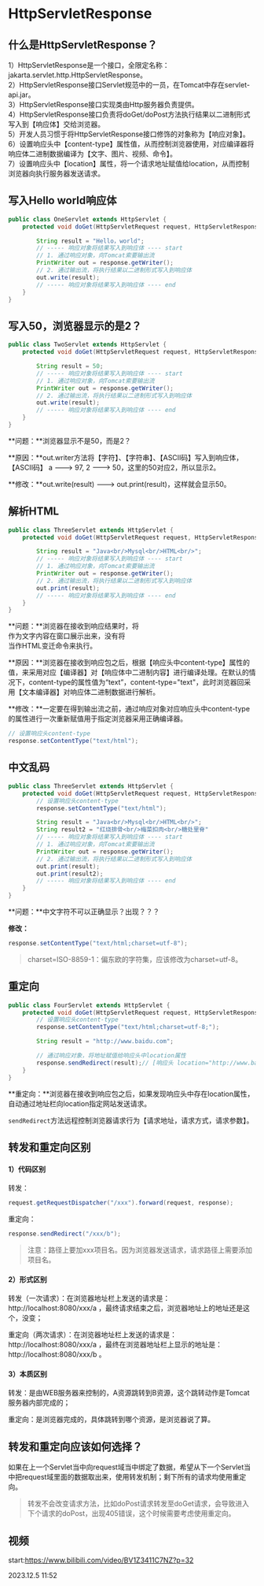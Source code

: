# HttpServletResponse

## 什么是HttpServletResponse？

1）HttpServletResponse是一个接口，全限定名称：jakarta.servlet.http.HttpServletResponse。  
2）HttpServletResponse接口Servlet规范中的一员，在Tomcat中存在servlet-api.jar。  
3）HttpServletResponse接口实现类由Http服务器负责提供。  
4）HttpServletResponse接口负责将doGet/doPost方法执行结果以二进制形式写入到【响应体】交给浏览器。  
5）开发人员习惯于将HttpServletResponse接口修饰的对象称为【响应对象】。  
6）设置响应头中【content-type】属性值，从而控制浏览器使用，对应编译器将响应体二进制数据编译为【文字、图片、视频、命令】。  
7）设置响应头中【location】属性，将一个请求地址赋值给location，从而控制浏览器向执行服务器发送请求。  

## 写入Hello world响应体
```java
public class OneServlet extends HttpServlet {
	protected void doGet(HttpServletRequest request, HttpServletResponse response) throws ServletException, IOExcepiton {

		String result = "Hello，world";
		// ----- 响应对象将结果写入到响应体 ---- start
		// 1. 通过响应对象，向Tomcat索要输出流
		PrintWriter out = response.getWriter();
		// 2. 通过输出流，将执行结果以二进制形式写入到响应体
		out.write(result);
		// ----- 响应对象将结果写入到响应体 ---- end
	}
}
```

## 写入50，浏览器显示的是2？
```java
public class TwoServlet extends HttpServlet {
	protected void doGet(HttpServletRequest request, HttpServletResponse response) throws ServletException, IOExcepiton {

		String result = 50;
		// ----- 响应对象将结果写入到响应体 ---- start
		// 1. 通过响应对象，向Tomcat索要输出流
		PrintWriter out = response.getWriter();
		// 2. 通过输出流，将执行结果以二进制形式写入到响应体
		out.write(result);
		// ----- 响应对象将结果写入到响应体 ---- end
	}
}
```
**问题：**浏览器显示不是50，而是2？

**原因：**out.writer方法将【字符】、【字符串】、【ASCII码】写入到响应体，【ASCII码】 a ---> 97, 2 ---> 50，这里的50对应2，所以显示2。

**修改：**out.write(result) ---> out.print(result)，这样就会显示50。

## 解析HTML
```java
public class ThreeServlet extends HttpServlet {
	protected void doGet(HttpServletRequest request, HttpServletResponse response) throws ServletException, IOExcepiton {

		String result = "Java<br/>Mysql<br/>HTML<br/>";
		// ----- 响应对象将结果写入到响应体 ---- start
		// 1. 通过响应对象，向Tomcat索要输出流
		PrintWriter out = response.getWriter();
		// 2. 通过输出流，将执行结果以二进制形式写入到响应体
		out.print(result);
		// ----- 响应对象将结果写入到响应体 ---- end
	}
}
```
**问题：**浏览器在接收到响应结果时，将<br/>作为文字内容在窗口展示出来，没有将<br/>当作HTML变迁命令来执行。

**原因：**浏览器在接收到响应包之后，根据【响应头中content-type】属性的值，来采用对应【编译器】对【响应体中二进制内容】进行编译处理。在默认的情况下，content-type的属性值为“text”，content-type="text"，此时浏览器回采用【文本编译器】对响应体二进制数据进行解析。

**修改：**一定要在得到输出流之前，通过响应对象对应响应头中content-type的属性进行一次重新赋值用于指定浏览器采用正确编译器。
```java
// 设置响应头content-type
response.setContentType("text/html");
```

## 中文乱码
```java
public class ThreeServlet extends HttpServlet {
	protected void doGet(HttpServletRequest request, HttpServletResponse response) throws ServletException, IOExcepiton {
		// 设置响应头content-type
		response.setContentType("text/html");

		String result = "Java<br/>Mysql<br/>HTML<br/>";
		String result2 = "红烧排骨<br/>梅菜扣肉<br/>糖处里脊"
		// ----- 响应对象将结果写入到响应体 ---- start
		// 1. 通过响应对象，向Tomcat索要输出流
		PrintWriter out = response.getWriter();
		// 2. 通过输出流，将执行结果以二进制形式写入到响应体
		out.print(result);
		out.print(result2);
		// ----- 响应对象将结果写入到响应体 ---- end
	}
}
```
**问题：**中文字符不可以正确显示？出现？？？

**修改：**
```java
response.setContentType("text/html;charset=utf-8");
```
>charset=ISO-8859-1：偏东欧的字符集，应该修改为charset=utf-8。

## 重定向
```java
public class FourServlet extends HttpServlet {
	protected void doGet(HttpServletRequest request, HttpServletResponse response) throws ServletException, IOExcepiton {
		// 设置响应头content-type
		response.setContentType("text/html;charset=utf-8;");

		String result = "http://www.baidu.com";

		// 通过响应对象，将地址赋值给响应头中location属性
		response.sendRedirect(result);// [响应头 location="http://www.baidu.com"]
	}
}
```
**重定向：**浏览器在接收到响应包之后，如果发现响应头中存在location属性，自动通过地址栏向location指定网站发送请求。

`sendRedirect`方法远程控制浏览器请求行为【请求地址，请求方式，请求参数】。

## 转发和重定向区别

#### 1）代码区别

转发：
```java
request.getRequestDispatcher("/xxx").forward(request, response);
```
重定向：
```java
response.sendRedirect("/xxx/b");
```
>注意：路径上要加xxx项目名。因为浏览器发送请求，请求路径上需要添加项目名。

#### 2）形式区别
转发（一次请求）：在浏览器地址栏上发送的请求是：http://localhost:8080/xxx/a ，最终请求结束之后，浏览器地址上的地址还是这个，没变；

重定向（两次请求）：在浏览器地址栏上发送的请求是：http://localhost:8080/xxx/a ，最终在浏览器地址栏上显示的地址是：http://localhost:8080/xxx/b 。

#### 3）本质区别
转发：是由WEB服务器来控制的，A资源跳转到B资源，这个跳转动作是Tomcat服务器内部完成的；

重定向：是浏览器完成的，具体跳转到哪个资源，是浏览器说了算。

## 转发和重定向应该如何选择？

如果在上一个Servlet当中向request域当中绑定了数据，希望从下一个Servlet当中把request域里面的数据取出来，使用转发机制；剩下所有的请求均使用重定向。
>转发不会改变请求方法，比如doPost请求转发至doGet请求，会导致进入下个请求的doPost，出现405错误，这个时候需要考虑使用重定向。

## 视频

start:https://www.bilibili.com/video/BV1Z3411C7NZ?p=32  

2023.12.5 11:52